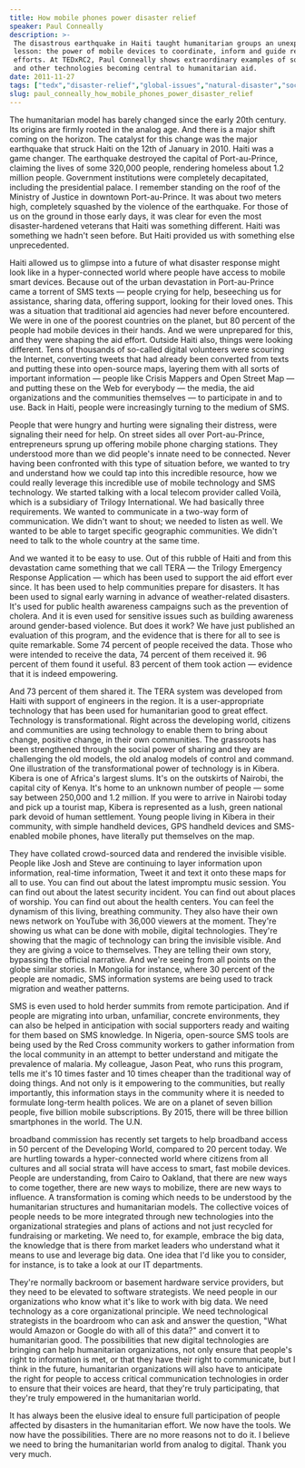 ```yaml
---
title: How mobile phones power disaster relief
speaker: Paul Conneally
description: >-
 The disastrous earthquake in Haiti taught humanitarian groups an unexpected
 lesson: the power of mobile devices to coordinate, inform and guide relief
 efforts. At TEDxRC2, Paul Conneally shows extraordinary examples of social media
 and other technologies becoming central to humanitarian aid.
date: 2011-11-27
tags: ["tedx","disaster-relief","global-issues","natural-disaster","social-media","technology"]
slug: paul_conneally_how_mobile_phones_power_disaster_relief
---
```


The humanitarian model has barely changed since the early 20th century. Its origins are
firmly rooted in the analog age. And there is a major shift coming on the horizon. The
catalyst for this change was the major earthquake that struck Haiti on the 12th of January
in 2010. Haiti was a game changer. The earthquake destroyed the capital of Port-au-Prince,
claiming the lives of some 320,000 people, rendering homeless about 1.2 million people.
Government institutions were completely decapitated, including the presidential palace. I
remember standing on the roof of the Ministry of Justice in downtown Port-au-Prince. It
was about two meters high, completely squashed by the violence of the earthquake. For those
of us on the ground in those early days, it was clear for even the most disaster-hardened
veterans that Haiti was something different. Haiti was something we hadn't seen before.
But Haiti provided us with something else unprecedented.

Haiti allowed us to glimpse into a future of what disaster response might look like in a
hyper-connected world where people have access to mobile smart devices. Because out of the
urban devastation in Port-au-Prince came a torrent of SMS texts — people crying for help,
beseeching us for assistance, sharing data, offering support, looking for their loved
ones. This was a situation that traditional aid agencies had never before encountered. We
were in one of the poorest countries on the planet, but 80 percent of the people had
mobile devices in their hands. And we were unprepared for this, and they were shaping the
aid effort. Outside Haiti also, things were looking different. Tens of thousands of
so-called digital volunteers were scouring the Internet, converting tweets that had
already been converted from texts and putting these into open-source maps, layering them
with all sorts of important information — people like Crisis Mappers and Open Street Map —
and putting these on the Web for everybody — the media, the aid organizations and the
communities themselves — to participate in and to use. Back in Haiti, people were
increasingly turning to the medium of SMS.

People that were hungry and hurting were signaling their distress, were signaling their
need for help. On street sides all over Port-au-Prince, entrepreneurs sprung up offering
mobile phone charging stations. They understood more than we did people's innate need to
be connected. Never having been confronted with this type of situation before, we wanted to
try and understand how we could tap into this incredible resource, how we could really
leverage this incredible use of mobile technology and SMS technology. We started talking
with a local telecom provider called Voilà, which is a subsidiary of Trilogy
International. We had basically three requirements. We wanted to communicate in a two-way
form of communication. We didn't want to shout; we needed to listen as well. We wanted to
be able to target specific geographic communities. We didn't need to talk to the whole
country at the same time.

And we wanted it to be easy to use. Out of this rubble of Haiti and from this devastation
came something that we call TERA — the Trilogy Emergency Response Application — which has
been used to support the aid effort ever since. It has been used to help communities
prepare for disasters. It has been used to signal early warning in advance of
weather-related disasters. It's used for public health awareness campaigns such as the
prevention of cholera. And it is even used for sensitive issues such as building awareness
around gender-based violence. But does it work? We have just published an evaluation of
this program, and the evidence that is there for all to see is quite remarkable. Some 74
percent of people received the data. Those who were intended to receive the data, 74
percent of them received it. 96 percent of them found it useful. 83 percent of them took
action — evidence that it is indeed empowering.

And 73 percent of them shared it. The TERA system was developed from Haiti with support of
engineers in the region. It is a user-appropriate technology that has been used for
humanitarian good to great effect. Technology is transformational. Right across the
developing world, citizens and communities are using technology to enable them to bring
about change, positive change, in their own communities. The grassroots has been
strengthened through the social power of sharing and they are challenging the old models,
the old analog models of control and command. One illustration of the transformational
power of technology is in Kibera. Kibera is one of Africa's largest slums. It's on the
outskirts of Nairobi, the capital city of Kenya. It's home to an unknown number of people
— some say between 250,000 and 1.2 million. If you were to arrive in Nairobi today and
pick up a tourist map, Kibera is represented as a lush, green national park devoid of
human settlement. Young people living in Kibera in their community, with simple handheld
devices, GPS handheld devices and SMS-enabled mobile phones, have literally put themselves
on the map.

They have collated crowd-sourced data and rendered the invisible visible. People like Josh
and Steve are continuing to layer information upon information, real-time information,
Tweet it and text it onto these maps for all to use. You can find out about the latest
impromptu music session. You can find out about the latest security incident. You can find
out about places of worship. You can find out about the health centers. You can feel the
dynamism of this living, breathing community. They also have their own news network on
YouTube with 36,000 viewers at the moment. They're showing us what can be done with mobile,
digital technologies. They're showing that the magic of technology can bring the invisible
visible. And they are giving a voice to themselves. They are telling their own story,
bypassing the official narrative. And we're seeing from all points on the globe similar
stories. In Mongolia for instance, where 30 percent of the people are nomadic, SMS
information systems are being used to track migration and weather patterns.

SMS is even used to hold herder summits from remote participation. And if people are
migrating into urban, unfamiliar, concrete environments, they can also be helped in
anticipation with social supporters ready and waiting for them based on SMS knowledge. In
Nigeria, open-source SMS tools are being used by the Red Cross community workers to gather
information from the local community in an attempt to better understand and mitigate the
prevalence of malaria. My colleague, Jason Peat, who runs this program, tells me it's 10
times faster and 10 times cheaper than the traditional way of doing things. And not only is
it empowering to the communities, but really importantly, this information stays in the
community where it is needed to formulate long-term health polices. We are on a planet of
seven billion people, five billion mobile subscriptions. By 2015, there will be three
billion smartphones in the world. The U.N.

broadband commission has recently set targets to help broadband access in 50 percent of
the Developing World, compared to 20 percent today. We are hurtling towards a
hyper-connected world where citizens from all cultures and all social strata will have
access to smart, fast mobile devices. People are understanding, from Cairo to Oakland, that
there are new ways to come together, there are new ways to mobilize, there are new ways to
influence. A transformation is coming which needs to be understood by the humanitarian
structures and humanitarian models. The collective voices of people needs to be more
integrated through new technologies into the organizational strategies and plans of
actions and not just recycled for fundraising or marketing. We need to, for example,
embrace the big data, the knowledge that is there from market leaders who understand what
it means to use and leverage big data. One idea that I'd like you to consider, for
instance, is to take a look at our IT departments.

They're normally backroom or basement hardware service providers, but they need to be
elevated to software strategists. We need people in our organizations who know what it's
like to work with big data. We need technology as a core organizational principle. We need
technological strategists in the boardroom who can ask and answer the question, "What
would Amazon or Google do with all of this data?" and convert it to humanitarian good. The
possibilities that new digital technologies are bringing can help humanitarian
organizations, not only ensure that people's right to information is met, or that they
have their right to communicate, but I think in the future, humanitarian organizations
will also have to anticipate the right for people to access critical communication
technologies in order to ensure that their voices are heard, that they're truly
participating, that they're truly empowered in the humanitarian world.

It has always been the elusive ideal to ensure full participation of people affected by
disasters in the humanitarian effort. We now have the tools. We now have the
possibilities. There are no more reasons not to do it. I believe we need to bring the
humanitarian world from analog to digital. Thank you very much.

<!--
ad_duration=3.33
comment_count=36
event="TEDxRC2"
external_start_time=0
intro_duration=11.82
is_subtitle_required="False"
is_talk_featured="True"
language="en"
language_swap="False"
native_language="en"
number_of_related_talks=6
number_of_speakers=1
number_of_subtitled_videos=30
number_of_tags=6
number_of_talk_download_languages=30
number_of_talk_more_resources=0
number_of_talk_recommendations=0
number_of_talks_take_actions=0
post_ad_duration=0.83
published_timestamp="2012-02-17 16:08:55"
recording_date="2011-11-27"
speaker_description="Aid worker"
speaker_is_published=1
speaker_name="Paul Conneally"
talk_name="How mobile phones power disaster relief"
talks_tags=["tedx","disaster-relief","global-issues","natural-disaster","social-media","technology"]
url_audio="https://download.ted.com/talks/PaulConneally_2011X.mp3?apikey=acme-roadrunner"
url_photo_speaker="https://pe.tedcdn.com/images/ted/31da18bc80ac2034644705e8da8f215017f15b1f_254x191.jpg"
url_photo_talk="https://pe.tedcdn.com/images/ted/b21e8c66c48b2c6c1380978b9dd1f368ada8410a_1600x1200.jpg"
url_webpage="https://www.ted.com/talks/paul_conneally_how_mobile_phones_power_disaster_relief"
video_type_name="TEDx Talk"
-->